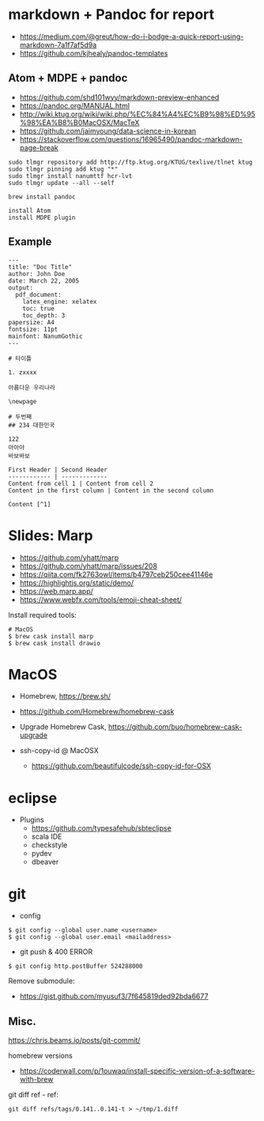 # markdown + Pandoc for report
- https://medium.com/@greut/how-do-i-bodge-a-quick-report-using-markdown-7a1f7af5d9a
- https://github.com/kjhealy/pandoc-templates

## Atom + MDPE + pandoc
- https://github.com/shd101wyy/markdown-preview-enhanced
- https://pandoc.org/MANUAL.html
- http://wiki.ktug.org/wiki/wiki.php/%EC%84%A4%EC%B9%98%ED%95%98%EA%B8%B0MacOSX/MacTeX
- https://github.com/jaimyoung/data-science-in-korean
- https://stackoverflow.com/questions/16965490/pandoc-markdown-page-break
```
sudo tlmgr repository add http://ftp.ktug.org/KTUG/texlive/tlnet ktug
sudo tlmgr pinning add ktug "*"
sudo tlmgr install nanumttf hcr-lvt
sudo tlmgr update --all --self
```
```
brew install pandoc
```
```
install Atom
install MDPE plugin
```
## Example
```
---
title: "Doc Title"
author: John Doe
date: March 22, 2005
output:
  pdf_document:
    latex_engine: xelatex
    toc: true
    toc_depth: 3
papersize: A4
fontsize: 11pt
mainfont: NanumGothic
---

# 타이틀

1. zxxxx

아름다운 우리나라

\newpage

# 두번째
## 234 대한민국

122
아아아
바보바보

First Header | Second Header
------------ | -------------
Content from cell 1 | Content from cell 2
Content in the first column | Content in the second column

Content [^1]

```

# Slides: Marp
- https://github.com/yhatt/marp
- https://github.com/yhatt/marp/issues/208
- https://qiita.com/fk2763owl/items/b4797ceb250cee41146e
- https://highlightjs.org/static/demo/
- https://web.marp.app/
- https://www.webfx.com/tools/emoji-cheat-sheet/

Install required tools:
```
# MacOS
$ brew cask install marp
$ brew cask install drawio

```

# MacOS
* Homebrew, https://brew.sh/
* https://github.com/Homebrew/homebrew-cask
* Upgrade Homebrew Cask, https://github.com/buo/homebrew-cask-upgrade

* ssh-copy-id @ MacOSX
  - https://github.com/beautifulcode/ssh-copy-id-for-OSX

# eclipse
* Plugins
  * https://github.com/typesafehub/sbteclipse
  * scala IDE
  * checkstyle
  * pydev
  * dbeaver 

# git
* config
```
$ git config --global user.name <username>
$ git config --global user.email <mailaddress>
```
* git push & 400 ERROR
```
$ git config http.postBuffer 524288000
```

Remove submodule:
- https://gist.github.com/myusuf3/7f645819ded92bda6677

## Misc.

https://chris.beams.io/posts/git-commit/

homebrew versions
- https://coderwall.com/p/1ouwaq/install-specific-version-of-a-software-with-brew



git diff ref - ref:
```
git diff refs/tags/0.141..0.141-t > ~/tmp/1.diff
```